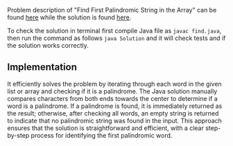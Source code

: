 Problem description of "Find First Palindromic String in the Array" can be found [here](https://leetcode.com/problems/find-first-palindromic-string-in-the-array/) while the solution is found [here](https://github.com/aurimas13/LeetCode-HR-MAANG/blob/main/LeetCode/Python%20Solutions/Find%20First%20Palindromic%20String%20in%20the%20Array/first.java).

To check the solution in terminal first compile Java file as `javac find.java`, then run the command as follows `java Solution` and it will check tests and if the solution works correctly.

## Implementation

It efficiently solves the problem by iterating through each word in the given list or array and checking if it is a palindrome. The  Java solution manually compares characters from both ends towards the center to determine if a word is a palindrome. If a palindrome is found, it is immediately returned as the result; otherwise, after checking all words, an empty string is returned to indicate that no palindromic string was found in the input. This approach ensures that the solution is straightforward and efficient, with a clear step-by-step process for identifying the first palindromic word.